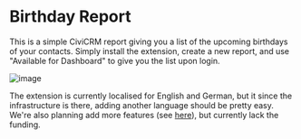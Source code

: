 # Birthday Report

This is a simple CiviCRM report giving you a list of the upcoming birthdays of your contacts. Simply install the extension, create a new report, and use "Available for Dashboard" to give you the list upon login.

![image](https://civicrm.org/sites/civicrm.org/files/birthday_report.png)

The extension is currently localised for English and German, but it since the infrastructure is there, adding another language should be pretty easy. We're also planning add more features (see [here](https://github.com/systopia/de.systopia.birthdays/issues)), but currently lack the funding.